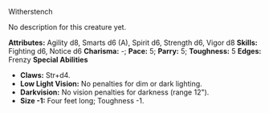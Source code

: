 Witherstench

No description for this creature yet.

**Attributes:** Agility d8, Smarts d6 (A), Spirit d6, Strength d6, Vigor
d8
**Skills:** Fighting d6, Notice d6
**Charisma:** -; **Pace:** 5; **Parry:** 5; **Toughness:** 5
**Edges:** Frenzy
**Special Abilities**
- **Claws:** Str+d4.
- **Low Light Vision:** No penalties for dim or dark lighting.
- **Darkvision:** No vision penalties for darkness (range 12").
- **Size -1:** Four feet long; Toughness -1.

